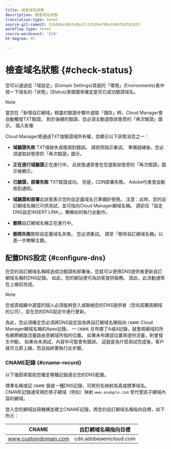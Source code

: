 ```yaml
---
title: 檢查域名狀態
description: 檢查域名狀態
translation-type: tm+mt
source-git-commit: 91b06bcd96fe8a37c3fb20ef90e1684f6d19183f
workflow-type: tm+mt
source-wordcount: '519'
ht-degree: 0%

---
```



# 檢查域名狀態 {#check-status}

您可以通過從「域設定」(Domain Settings)頁面的「環境」(Environments)表中按一下域名的「狀態」(Status)表徵圖來確定是否已成功驗證域名。

>[!NOTE]
>當您在「新增自訂網域」精靈的驗證步驟中選取「儲存」時，Cloud Manager會自動觸發TXT驗證。 對於後續的驗證，您必須主動選取狀態旁的「再次驗證」圖示。 插入影像

Cloud Manager將通過TXT值驗證域所有權，並顯示以下狀態消息之一：

* **域驗證失敗** TXT值缺失或檢測到錯誤。 請依照指示重試。 準備就緒後，您必須選取狀態旁的「再次驗證」圖示。

* **正在進行域驗證**&#x200B;正在進行中。 此狀態通常會在您選取狀態旁的「再次驗證」圖示後顯示。

* **已驗證，部署失敗** TXT驗證成功。 但是，CDN部署失敗。 Adobe代表會自動收到通知。

* **域驗證和部署**&#x200B;此狀態表示您的自定義域名已準備好使用。 注意：此時，您的自訂網域名稱已可供測試，並可指向Cloud Manager網域名稱。 請前往「設定DNS設定INSERT LINK」，瞭解如何執行此動作。

* **刪除**&#x200B;自訂網域名稱正在進行中。

* **刪除失敗**&#x200B;刪除自定義域名失敗。 您必須重試。 請至「刪除自訂網域名稱」以進一步瞭解主題。


## 配置DNS設定 {#configure-dns}

在您的自訂網域名稱經過成功驗證和部署後，您就可以使用DNS提供者更新自訂網域名稱的DNS記錄。 如此，您的網站便可為訪客提供服務。 因此，此活動通常在上線前完成。

>[!NOTE]
>您或貴組織中適當的個人必須能夠登入或聯絡您的DNS提供者（您向其購買網域的公司），並在您的DNS設定中進行更新。

為此，您必須確定您必須將DNS設定設為將自訂網域名稱指向 `CNAME` Cloud Manager網域名稱的Apex記錄。 一 `CNAME` 旦布建了A或A記錄，就會將網域的所有網際網路流量路由至網域所指的位置。 如果未布建該位置來提供流量，則會發生中斷。 如果尚未測試，內容中可能會有錯誤。 這就是為什麼測試完成後，客戶就可立即上線，而且始終要執行此步驟。

### CNAME記錄 {#cname-record}

以下幾節將幫助您確定哪種記錄適合您的DNS配置。

標準名稱或記 `CNAME` 錄是一種DNS記錄，可將別名映射為真或標準域名。 CNAME記錄通常用於將子網域（例如）映射 `www.example.com` 至代管該子網域內容的網域。

登入您的網域註冊機構並建立CNAME記錄，將您的自訂網域名稱指向目標，如下所示：

| CNAME | 自訂網域名稱指向目標 |
|--- |--- |
| www.customdomain.com | cdn.adobeaemcloud.com |

